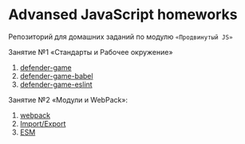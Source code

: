 # Advansed JavaScript homeworks

Репозиторий для домашних заданий по модулю `«Продвинутый JS»`

Занятие №1 «Стандарты и Рабочее окружение»
1. [defender-game]()
2. [defender-game-babel]()
3. [defender-game-eslint]()

Занятие №2 «Модули и WebPack»:
1. [webpack](https://github.com/KoensBerg/advanced-js-homeworks/tree/master/webpack)
2. [Import/Export](https://github.com/KoensBerg/advanced-js-homeworks/tree/master/import-export)
3. [ESM](https://github.com/KoensBerg/advanced-js-homeworks/tree/master/ESM)